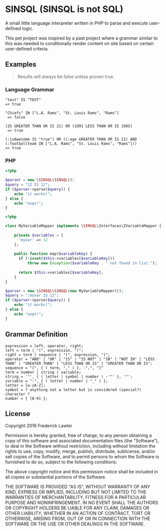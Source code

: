 # SINSQL (SINSQL is not SQL)

A small little language interpreter written in PHP to parse and execute user-defined logic.

This pet project was inspired by a past project where a grammar similar to this was needed to conditionally render content on site based on certain user-defined criteria.

## Examples

>Results will always be false unless proven true.

### Language Grammar
```
"text" IS "TEXT"
=> true
```
```
"Chiefs" IN ["L.A. Rams", "St. Louis Rams", "Rams"]
 => false
``` 
```
(25 GREATER THAN OR IS 21) OR (1991 LESS THAN OR IS 1995)
 => true
```
 ```
 (:isAwesome IS "true") OR ((:age GREATER THAN OR IS 21) AND (:footballteam IN ["L.A. Rams", "St. Louis Rams", "Rams"]))
 => true
 ```
  
### PHP
```php
<?php

$parser = new \SINSQL\SINSQL();
$query = "12 IS 12";
if ($parser->parse($query)) {
    echo "it works!";
} else {
    echo "oops!";
}
```

```php
<?php

class MyVariableMapper implements \SINSQL\Interfaces\IVariableMapper {
    
    private $variables = [
      'myvar' => 12  
    ];
    
    public function map($variableKey) {
      if (!isset($this->variables[$variableKey]))
          throw new Exception($variableKey . " not found in list.");
      
      return $this->variables[$variableKey];
    }
}

$parser = new \SINSQL\SINSQL(new MyVariableMapper());
$query = ":myvar IS 12";
if ($parser->parse($query)) {
    echo "it works!";
} else {
    echo "oops!";
}
```

## Grammar Definition
```
expression = left, operator, right;
left = term | "(", expression, ")";
right = term | sequence | "(", expression, ")";
operator = "AND" | "OR" | "IS" | "IS NOT" | "IN" | "NOT IN" | "LESS THAN" | "GREATER THAN" | "LESS THAN OR IS" | "GREATER THAN OR IS";
sequence = "[", { ( term, "," ) }, -",", "]"
term = number | string | variable;
string = '"', { ( letter | symbol | number ) -'"' }, '"';
variable = ":", { ( letter | number | "_" ) };
letter = [a-zA-Z];
symbol = ? anything not a letter but is considered (special?) character ?
number = { [0-9] };
```

## License
Copyright 2016 Frederick Lawler

Permission is hereby granted, free of charge, to any person obtaining a copy of this software and associated documentation files (the "Software"), to deal in the Software without restriction, including without limitation the rights to use, copy, modify, merge, publish, distribute, sublicense, and/or sell copies of the Software, and to permit persons to whom the Software is furnished to do so, subject to the following conditions:

The above copyright notice and this permission notice shall be included in all copies or substantial portions of the Software.

THE SOFTWARE IS PROVIDED "AS IS", WITHOUT WARRANTY OF ANY KIND, EXPRESS OR IMPLIED, INCLUDING BUT NOT LIMITED TO THE WARRANTIES OF MERCHANTABILITY, FITNESS FOR A PARTICULAR PURPOSE AND NONINFRINGEMENT. IN NO EVENT SHALL THE AUTHORS OR COPYRIGHT HOLDERS BE LIABLE FOR ANY CLAIM, DAMAGES OR OTHER LIABILITY, WHETHER IN AN ACTION OF CONTRACT, TORT OR OTHERWISE, ARISING FROM, OUT OF OR IN CONNECTION WITH THE SOFTWARE OR THE USE OR OTHER DEALINGS IN THE SOFTWARE.